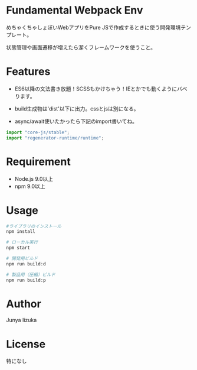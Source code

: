 # Fundamental Webpack Env

めちゃくちゃしょぼいWebアプリをPure JSで作成するときに使う開発環境テンプレート。

状態管理や画面遷移が増えたら潔くフレームワークを使うこと。


# Features

* ES6以降の文法書き放題！SCSSもかけちゃう！IEとかでも動くようにバベります。

* build生成物は'dist'以下に出力。cssとjsは別になる。

* async/await使いたかったら下記のimport書いてね。

```js
import "core-js/stable";
import "regenerator-runtime/runtime";
```


# Requirement

* Node.js 9.0以上
* npm 9.0以上


# Usage

```bash
#ライブラリのインストール
npm install

# ローカル実行
npm start

# 開発用ビルド
npm run build:d

# 製品用（圧縮）ビルド
npm run build:p

```


# Author
Junya Iizuka


# License
特になし
